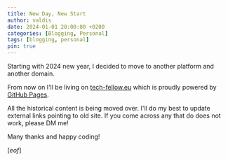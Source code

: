 ```yaml
---
title: New Day, New Start
author: valdis
date: 2024-01-01 20:00:00 +0200
categories: [Blogging, Personal]
tags: [blogging, personal]
pin: true
---
```


Starting with 2024 new year, I decided to move to another platform and another domain.

From now on I'll be living on [tech-fellow.eu](https://tech-fellow.eu) which is proudly powered by [GitHub Pages](https://pages.github.com/).

All the historical content is being moved over. I'll do my best to update external links pointing to old site. If you come across any that do does not work, please DM me!


Many thanks and happy coding!

[*eof*]
